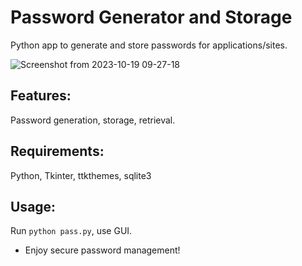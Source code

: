 # Password Generator and Storage

Python app to generate and store passwords for applications/sites.

![Screenshot from 2023-10-19 09-27-18](https://github.com/mayur533/passwordgeneratorand-manager/assets/115003542/19d0f615-9533-4686-a29b-a75f4341a139)



## Features:
  Password generation, storage, retrieval.

## Requirements:
  Python, Tkinter, ttkthemes, sqlite3

## Usage:
  Run `python pass.py`, use GUI.

- Enjoy secure password management!
